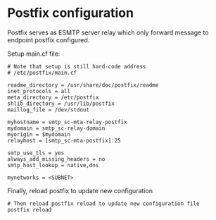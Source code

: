 # Postfix configuration

Postfix serves as ESMTP server relay which only forward message to endpoint
postfix configured.

Setup main.cf file:

```
# Note that setup is still hard-code address
# /etc/postfix/main.cf

readme_directory = /usr/share/doc/postfix/readme
inet_protocols = all
meta_directory = /etc/postfix
shlib_directory = /usr/lib/postfix
maillog_file = /dev/stdout

myhostname = smtp_sc-mta-relay-postfix
mydomain = smtp_sc-relay-domain
myorigin = $mydomain
relayhost = [smtp_sc-mta-postfix]:25

smtp_use_tls = yes
always_add_missing_headers = no
smtp_host_lookup = native,dns

mynetworks = <SUBNET>
```

Finally, reload postfix to update new configuration

```
# Then reload postfix reload to update new configuration file
postfix reload
```
